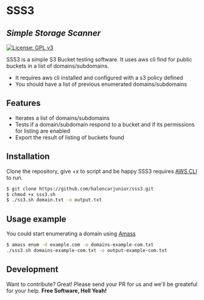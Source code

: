 # SSS3
## _Simple Storage Scanner_
[![License: GPL v3](https://img.shields.io/badge/License-GPL%20v3-blue.svg)](http://www.gnu.org/licenses/gpl-3.0)

SSS3 is a simple S3 Bucket testing software. It uses aws cli find for public buckets in a list of domains/subdomains. 

- It requires aws cli installed and configured with a s3 policy defined
- You should have a list of previous enumerated domains/subdomains

## Features

- Iterates a list of domains/subdomains
- Tests if a domain/subdomain respond to a bucket and if its permissions for listing are enabled
- Export the result of listing of buckets found

## Installation

Clone the repository, give +x to script and be happy
SSS3 requires [AWS CLI](https://docs.aws.amazon.com/cli/latest/userguide/install-cliv2-linux.html) to run.

```sh
$ git clone https://github.com/halencarjunior/sss3.git
$ chmod +x sss3.sh
$ ./ss3.sh domain.txt -o output.txt
```

## Usage example

You could start enumerating a domain using [Amass](https://github.com/OWASP/Amass/blob/master/doc/user_guide.md)

```sh
$ amass enum -d example.com -o domains-example-com.txt
./sss3.sh domains-example-com.txt -o output-example-com.txt
```

## Development

Want to contribute? Great! Please send your PR for us and we'll be greateful for your help.
**Free Software, Hell Yeah!**
